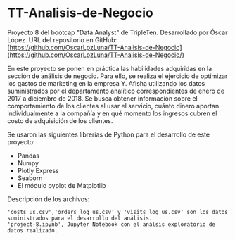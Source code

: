 # TT-Analisis-de-Negocio

Proyecto 8 del bootcap "Data Analyst" de TripleTen. Desarrollado por Óscar López. URL del repositorio en GitHub: [https://github.com/OscarLpzLuna/TT-Analisis-de-Negocio](https://github.com/OscarLpzLuna/TT-Analisis-de-Negocio/)

En este proyecto se ponen en práctica las habilidades adquiridas en la sección de análisis de negocio. 
Para ello, se realiza el ejercicio de optimizar los gastos de marketing en la empresa Y. Afisha utilizando los datos suministrados por el departamento analítico correspondientes de enero de 2017 a diciembre de 2018. Se busca obtener información sobre el comportamiento de los clientes al usar el servicio, cuánto dinero aportan individualmente a la compañía y en qué momento los ingresos cubren el costo de adquisición de los clientes.

Se usaron las siguientes librerias de Python para el desarrollo de este proyecto:
* Pandas
* Numpy
* Plotly Express
* Seaborn
* El módulo pyplot de Matplotlib

Descripción de los archivos:

    'costs_us.csv','orders_log_us.csv' y 'visits_log_us.csv' son los datos suministrados para el desarrollo del análisis.
    'project-8.ipynb', Jupyter Notebook con el análsis exploratorio de datos realizado.
    

